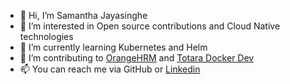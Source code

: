 - 👋 Hi, I’m Samantha Jayasinghe
- 👀 I’m interested in Open source contributions and Cloud Native technologies  
- 🌱 I’m currently learning Kubernetes and Helm 
- 💞️ I’m contributing to [OrangeHRM](https://github.com/orangehrm/orangehrm) and [Totara Docker Dev](https://github.com/totara/totara-docker-dev)
- 📫 You can reach me via GitHub or [Linkedin](https://www.linkedin.com/in/samanthatec/)

<!---
samanthajayasinghe/samanthajayasinghe is a ✨ special ✨ repository because its `README.md` (this file) appears on your GitHub profile.
You can click the Preview link to take a look at your changes.
--->
